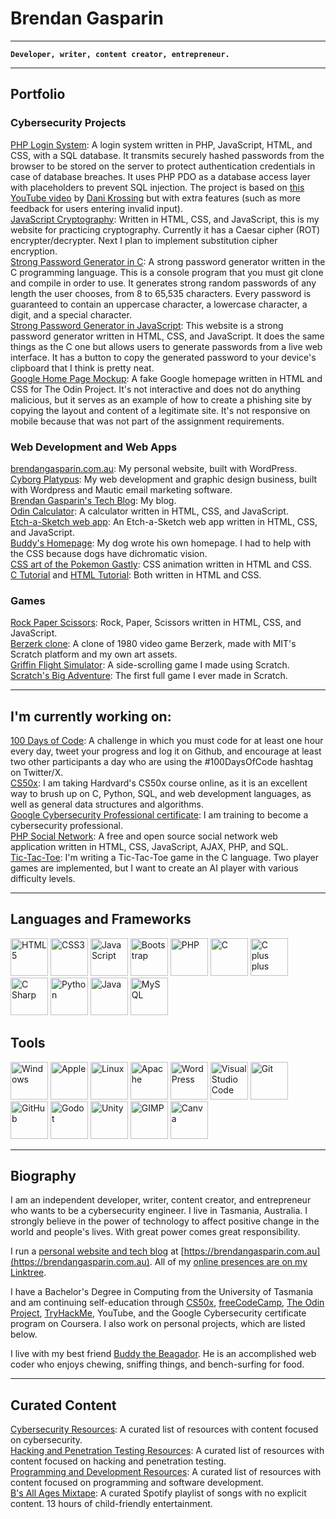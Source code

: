 # Brendan Gasparin

---
**`Developer, writer, content creator, entrepreneur.`**

---

## Portfolio

### Cybersecurity Projects

[PHP Login System](https://github.com/brendangasparin/php-login-system/): A login system written in PHP, JavaScript, HTML, and CSS, with a SQL database. It transmits securely hashed passwords from the browser to be stored on the server to protect authentication credentials in case of database breaches. It uses PHP PDO as a database access layer with placeholders to prevent SQL injection. The project is based on [this YouTube video](https://youtube.com/watch?v=BaEm2Qv14oU) by [Dani Krossing](https://www.youtube.com/channel/UCzyuZJ8zZ-Lhfnz41DG5qLw) but with extra features (such as more feedback for users entering invalid input).  
[JavaScript Cryptography](https://brendangasparin.github.io/js-cryptography/): Written in HTML, CSS, and JavaScript, this is my website for practicing cryptography. Currently it has a Caesar cipher (ROT) encrypter/decrypter. Next I plan to implement substitution cipher encryption.  
[Strong Password Generator in C](https://github.com/brendangasparin/c-password-generator): A strong password generator written in the C programming language. This is a console program that you must git clone and compile in order to use. It generates strong random passwords of any length the user chooses, from 8 to 65,535 characters. Every password is guaranteed to contain an uppercase character, a lowercase character, a digit, and a special character.  
[Strong Password Generator in JavaScript](https://brendangasparin.github.io/js-password-generator): This website is a strong password generator written in HTML, CSS, and JavaScript. It does the same things as the C one but allows users to generate passwords from a live web interface. It has a button to copy the generated password to your device's clipboard that I think is pretty neat.  
[Google Home Page Mockup](https://brendangasparin.github.io/google-homepage/): A fake Google homepage written in HTML and CSS for The Odin Project. It's not interactive and does not do anything malicious, but it serves as an example of how to create a phishing site by copying the layout and content of a legitimate site. It's not responsive on mobile because that was not part of the assignment requirements.  

### Web Development and Web Apps

[brendangasparin.com.au](https://brendangasparin.com.au): My personal website, built with WordPress.  
[Cyborg Platypus](https://cyborgplatypus.com.au): My web development and graphic design business, built with Wordpress and Mautic email marketing software.  
[Brendan Gasparin's Tech Blog](https://brendangasparin.com.au/blog/): My blog.  
[Odin Calculator](https://brendangasparin.github.io/odin-calculator/): A calculator written in HTML, CSS, and JavaScript.  
[Etch-a-Sketch web app](https://brendangasparin.github.io/etch-a-sketch/): An Etch-a-Sketch web app written in HTML, CSS, and JavaScript.  
[Buddy's Homepage](https://brendangasparin.github.io/buddy/): My dog wrote his own homepage. I had to help with the CSS because dogs have dichromatic vision.  
[CSS art of the Pokemon Gastly](https://brendangasparin.github.io/css-gastly/): CSS animation written in HTML and CSS.  
[C Tutorial](https://brendangasparin.github.io/c-tutorial/) and [HTML Tutorial](https://brendangasparin.github.io/html-tutorial/): Both written in HTML and CSS.  

### Games

[Rock Paper Scissors](https://brendangasparin.github.io/rock-paper-scissors/): Rock, Paper, Scissors written in HTML, CSS, and JavaScript.  
[Berzerk clone](https://scratch.mit.edu/projects/984200658/): A clone of 1980 video game Berzerk, made with MIT's Scratch platform and my own art assets.  
[Griffin Flight Simulator](https://scratch.mit.edu/projects/679806917/): A side-scrolling game I made using Scratch.  
[Scratch's Big Adventure](https://scratch.mit.edu/projects/392011129/): The first full game I ever made in Scratch.  

---

## I'm currently working on:
[100 Days of Code](https://github.com/BrendanGasparin/100-days-of-code/blob/main/log.md): A challenge in which you must code for at least one hour every day, tweet your progress and log it on Github, and encourage at least two other participants a day who are using the #100DaysOfCode hashtag on Twitter/X.  
[CS50x](https://pll.harvard.edu/course/cs50-introduction-computer-science): I am taking Hardvard's CS50x course online, as it is an excellent way to brush up on C, Python, SQL, and web development languages, as well as general data structures and algorithms.  
[Google Cybersecurity Professional certificate](https://www.coursera.org/professional-certificates/google-cybersecurity): I am training to become a cybersecurity professional.  
[PHP Social Network](https://github.com/BrendanGasparin/php-social-network): A free and open source social network web application written in HTML, CSS, JavaScript, AJAX, PHP, and SQL.  
[Tic-Tac-Toe](https://github.com/BrendanGasparin/c-tic-tac-toe): I'm writing a Tic-Tac-Toe game in the C language. Two player games are implemented, but I want to create an AI player with various difficulty levels.  

---

## Languages and Frameworks

<div style="display:flexbox;">
  <img src="https://cdn.jsdelivr.net/gh/devicons/devicon@latest/icons/html5/html5-plain-wordmark.svg" alt="HTML5" width="60" />
  <img src="https://cdn.jsdelivr.net/gh/devicons/devicon@latest/icons/css3/css3-plain-wordmark.svg" alt="CSS3" width="60" />
  <img src="https://cdn.jsdelivr.net/gh/devicons/devicon@latest/icons/javascript/javascript-plain.svg" alt="JavaScript" width="60" />
  <img src="https://cdn.jsdelivr.net/gh/devicons/devicon@latest/icons/bootstrap/bootstrap-original-wordmark.svg" alt="Bootstrap" width="60" />
  <img src="https://cdn.jsdelivr.net/gh/devicons/devicon@latest/icons/php/php-original.svg" alt="PHP" width="60" />
  <img src="https://cdn.jsdelivr.net/gh/devicons/devicon@latest/icons/c/c-original.svg" alt="C" width="60" />
  <img src="https://cdn.jsdelivr.net/gh/devicons/devicon@latest/icons/cplusplus/cplusplus-original.svg" alt="C plus plus" width="60" />
  <img src="https://cdn.jsdelivr.net/gh/devicons/devicon@latest/icons/csharp/csharp-original.svg" alt="C Sharp" width="60" />
  <img src="https://cdn.jsdelivr.net/gh/devicons/devicon@latest/icons/python/python-plain-wordmark.svg" alt="Python" width="60" />
  <img src="https://cdn.jsdelivr.net/gh/devicons/devicon@latest/icons/java/java-original-wordmark.svg" alt="Java" width="60" />
  <img src="https://cdn.jsdelivr.net/gh/devicons/devicon@latest/icons/mysql/mysql-original-wordmark.svg" alt="MySQL" width="60" />
</div>

## Tools

<div style="display:flexbox;">
  <img src="https://cdn.jsdelivr.net/gh/devicons/devicon@latest/icons/windows11/windows11-original.svg" alt="Windows" width="60" />
  <img src="https://logodix.com/logo/995507.png" alt="Apple" width="60" />
  <img src="https://cdn.jsdelivr.net/gh/devicons/devicon@latest/icons/linux/linux-original.svg" alt="Linux" width="60" />
  <img src="https://cdn.jsdelivr.net/gh/devicons/devicon@latest/icons/apache/apache-original-wordmark.svg" alt="Apache" width="60" />
  <img src="https://cheapestlinuxvps.com/wp-content/uploads/2012/07/wordpress-icon.png" alt="WordPress" width="60" />
  <img src="https://cdn.jsdelivr.net/gh/devicons/devicon@latest/icons/vscode/vscode-original-wordmark.svg" alt="Visual Studio Code" width="60" />
  <img src="https://cdn.jsdelivr.net/gh/devicons/devicon@latest/icons/git/git-plain-wordmark.svg" alt="Git" width="60" />
  <img src="https://www.shareicon.net/data/512x512/2015/09/15/101512_logo_512x512.png" alt="GitHub" width="60" />
  <img src="https://cdn.jsdelivr.net/gh/devicons/devicon@latest/icons/godot/godot-original-wordmark.svg" alt="Godot" width="60" />
  <img src="https://cdn.jsdelivr.net/gh/devicons/devicon@latest/icons/unity/unity-original.svg" alt="Unity" width="60" />
  <img src="https://cdn.jsdelivr.net/gh/devicons/devicon@latest/icons/gimp/gimp-original-wordmark.svg" alt="GIMP" width="60" />
  <img src="https://cdn.jsdelivr.net/gh/devicons/devicon@latest/icons/canva/canva-original.svg" alt="Canva" width="60" />
</div>

---

## Biography

I am an independent developer, writer, content creator, and entrepreneur who wants to be a cybersecurity engineer. I live in Tasmania, Australia. I strongly believe in the power of technology to affect positive change in the world and people's lives. With great power comes great responsibility.  

I run a [personal website and tech blog](https://brendangasparin.com.au/) at [https://brendangasparin.com.au](https://brendangasparin.com.au). All of my [online presences are on my Linktree](https://linktr.ee/brendangasparin).  

I have a Bachelor's Degree in Computing from the University of Tasmania and am continuing self-education through [CS50x](https://cs50.harvard.edu/x/), [freeCodeCamp](https://freecodecamp.org/), [The Odin Project](https://www.theodinproject.com/), [TryHackMe](https://tryhackme.com/), YouTube, and the Google Cybersecurity certificate program on Coursera. I also work on personal projects, which are listed below.  

I live with my best friend [Buddy the Beagador](https://brendangasparin.github.io/buddy/). He is an accomplished web coder who enjoys chewing, sniffing things, and bench-surfing for food.  

---

## Curated Content

[Cybersecurity Resources](https://github.com/BrendanGasparin/list-cybersecurity-resources): A curated list of resources with content focused on cybersecurity.  
[Hacking and Penetration Testing Resources](https://github.com/BrendanGasparin/list-hacking-resources): A curated list of resources with content focused on hacking and penetration testing.  
[Programming and Development Resources](https://github.com/BrendanGasparin/list-programming-resources): A curated list of resources with content focused on programming and software development.  
[B's All Ages Mixtape](https://open.spotify.com/playlist/0OL4b2g6leYS86XMA71uqy?si=5293ad9cf45543bc): A curated Spotify playlist of songs with no explicit content. 13 hours of child-friendly entertainment.  

<!--
**BrendanGasparin/BrendanGasparin** is a ✨ _special_ ✨ repository because its `README.md` (this file) appears on your GitHub profile.

Here are some ideas to get you started:

- 🔭 I’m currently working on ...
- 🌱 I’m currently learning ...
- 👯 I’m looking to collaborate on ...
- 🤔 I’m looking for help with ...
- 💬 Ask me about ...
- 📫 How to reach me: ...
- 😄 Pronouns: ...
- ⚡ Fun fact: ...
-->
